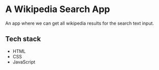 # A Wikipedia Search App
An app where we can get all wikipedia results for the search text input.
## Tech stack

- HTML
- CSS
- JavaScript
